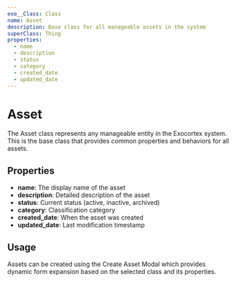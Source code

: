 ```yaml
---
exo__Class: Class
name: Asset
description: Base class for all manageable assets in the system
superClass: Thing
properties:
  - name
  - description
  - status
  - category
  - created_date
  - updated_date
---
```


# Asset

The Asset class represents any manageable entity in the Exocortex system. This is the base class that provides common properties and behaviors for all assets.

## Properties

- **name**: The display name of the asset
- **description**: Detailed description of the asset
- **status**: Current status (active, inactive, archived)
- **category**: Classification category
- **created_date**: When the asset was created
- **updated_date**: Last modification timestamp

## Usage

Assets can be created using the Create Asset Modal which provides dynamic form expansion based on the selected class and its properties.